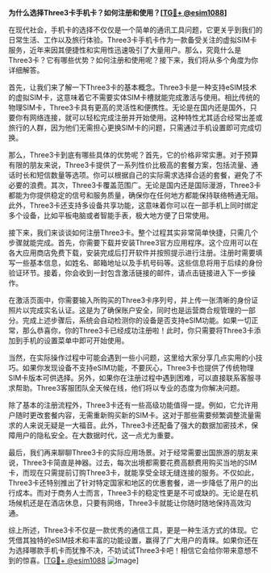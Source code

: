 **为什么选择Three3卡手机卡？如何注册和使用？[[TG💪+ @esim1088](https://t.me/s/esim1088)]**

在现代社会，手机卡的选择不仅仅是一个简单的通讯工具问题，它更关乎到我们的日常生活、工作以及旅行体验。Three3卡手机卡作为一款备受关注的虚拟SIM卡服务，近年来因其便捷性和实用性迅速吸引了大量用户。那么，究竟什么是Three3卡？它有哪些优势？如何注册和使用呢？接下来，我们将从多个角度为你详细解答。

首先，让我们来了解一下Three3卡的基本概念。Three3卡是一种支持eSIM技术的虚拟SIM卡，这意味着它不需要实体SIM卡槽就能完成激活与使用。相比传统的物理SIM卡，Three3卡具有更高的灵活性和便携性。无论是在国内还是国外，只要你有网络连接，就可以轻松完成注册并开始使用。这种特性尤其适合经常出差或旅行的人群，因为他们无需担心更换SIM卡的问题，只需通过手机设置即可完成切换。

那么，Three3卡到底有哪些具体的优势呢？首先，它的价格非常实惠。对于预算有限的朋友来说，Three3卡提供了一系列性价比极高的套餐方案，包括流量、通话时长和短信数量等选项。你可以根据自己的实际需求选择合适的套餐，避免了不必要的浪费。其次，Three3卡覆盖范围广。无论是国内还是国际漫游，Three3卡都能为你提供稳定的信号和服务质量，确保你在任何地方都能保持联络畅通无阻。此外，Three3卡还支持多设备共享功能，这意味着你可以在一部手机上同时绑定多个设备，比如平板电脑或者智能手表，极大地方便了日常使用。

接下来，我们来谈谈如何注册Three3卡。整个过程其实非常简单快捷，只需几个步骤就能完成。首先，你需要下载并安装Three3官方应用程序。这个应用可以在各大应用商店免费下载，安装完成后打开软件并按照提示进行注册。注册时需要填写一些基本信息，如姓名、邮箱地址以及手机号码等。这些信息将用于后续的身份验证环节。接着，你会收到一封包含激活链接的邮件，请点击链接进入下一步操作。

在激活页面中，你需要输入所购买的Three3卡序列号，并上传一张清晰的身份证照片以完成实名认证。这是为了确保账户安全，同时也是运营商合规管理的一部分。完成上述步骤后，系统会自动检测你的设备是否支持eSIM功能。如果一切正常，那么恭喜你，你的Three3卡已经成功注册啦！此时，你只需要将Three3卡添加到手机的设置菜单中即可开始使用。

当然，在实际操作过程中可能会遇到一些小问题，这里给大家分享几点实用的小技巧。如果你发现设备不支持eSIM功能，不要灰心，Three3卡也提供了传统物理SIM卡版本可供选择。另外，如果你在注册过程中遇到困难，可以直接联系客服寻求帮助。Three3客服团队全天候在线，他们将以专业的态度为你解决问题。

除了基本的注册流程外，Three3卡还有一些高级功能值得一提。例如，它允许用户随时更改套餐内容，无需重新购买新的SIM卡。这对于那些需要频繁调整流量需求的人来说无疑是一大福音。此外，Three3卡还配备了强大的数据加密技术，保障用户的隐私安全。在大数据时代，这一点尤为重要。

最后，我们再来聊聊Three3卡的实际应用场景。对于经常需要出国旅游的朋友来说，Three3卡简直是神器。过去，每次出境都需要花费高额费用购买当地的SIM卡，而现在只需提前订购Three3卡，就能享受全球无缝连接的服务。不仅如此，Three3卡还特别推出了针对特定国家和地区的优惠套餐，进一步降低了用户的出行成本。而对于商务人士而言，Three3卡的稳定性更是不可或缺的。无论是在机场候机还是在酒店休息，只要有网络，Three3卡就能让你随时随地保持高效沟通。

综上所述，Three3卡不仅是一款优秀的通信工具，更是一种生活方式的体现。它凭借其独特的eSIM技术和丰富的功能设置，赢得了广大用户的青睐。如果你还在为选择哪款手机卡而犹豫不决，不妨试试Three3卡吧！相信它会给你带来意想不到的惊喜。[[TG💪+ @esim1088](https://t.me/s/esim1088) ![Image](https://i.postimg.cc/4NQfJmqS/Snipaste-2025-05-13-00-14-12.png)]